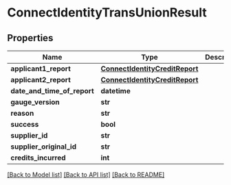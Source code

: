 # ConnectIdentityTransUnionResult

## Properties
Name | Type | Description | Notes
------------ | ------------- | ------------- | -------------
**applicant1_report** | [**ConnectIdentityCreditReport**](ConnectIdentityCreditReport.md) |  | [optional] 
**applicant2_report** | [**ConnectIdentityCreditReport**](ConnectIdentityCreditReport.md) |  | [optional] 
**date_and_time_of_report** | **datetime** |  | [optional] 
**gauge_version** | **str** |  | [optional] 
**reason** | **str** |  | [optional] 
**success** | **bool** |  | [optional] 
**supplier_id** | **str** |  | [optional] 
**supplier_original_id** | **str** |  | [optional] 
**credits_incurred** | **int** |  | [optional] 

[[Back to Model list]](../README.md#documentation-for-models) [[Back to API list]](../README.md#documentation-for-api-endpoints) [[Back to README]](../README.md)

